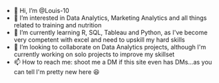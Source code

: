 - 👋 Hi, I’m @Louis-10
- 👀 I’m interested in Data Analytics, Marketing Analytics and all things related to training and nutrition
- 🌱 I’m currently learning R, SQL, Tableau and Python, as I've become very competent with excel and need to upskill my hard skills
- 💞️ I’m looking to collaborate on Data Analytics projects, although I'm currently working on solo projects to improve my skillset
- 📫 How to reach me: shoot me a DM if this site even has DMs...as you can tell I'm pretty new here 😆

<!---
Louis-10/Louis-10 is a ✨ special ✨ repository because its `README.md` (this file) appears on your GitHub profile.
You can click the Preview link to take a look at your changes.
--->
